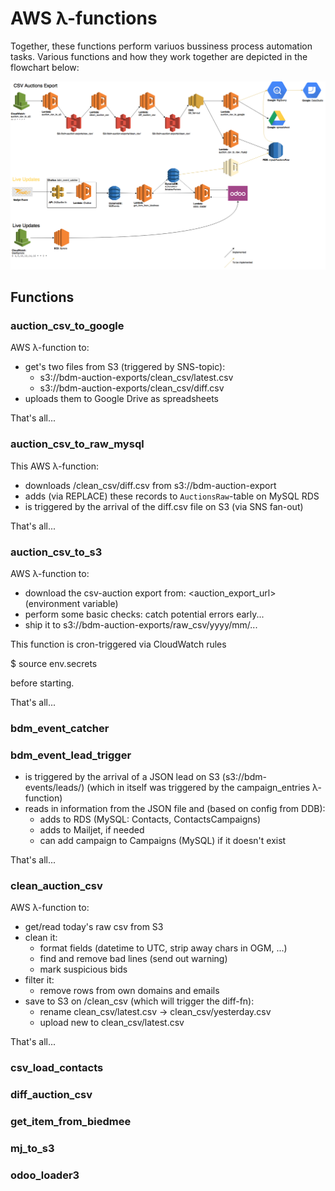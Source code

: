 # AWS λ-functions

Together, these functions perform variuos bussiness process automation tasks.
Various functions and how they work together are depicted in the flowchart
below:

![Automation Flowchart](./Syncro_Flow.png)

## Functions

### auction_csv_to_google

AWS λ-function to:

 - get's two files from S3 (triggered by SNS-topic):
     - s3://bdm-auction-exports/clean_csv/latest.csv
     - s3://bdm-auction-exports/clean_csv/diff.csv
 - uploads them to Google Drive as spreadsheets

 That's all...

### auction_csv_to_raw_mysql

This AWS λ-function:

  - downloads /clean_csv/diff.csv from s3://bdm-auction-export
  - adds (via REPLACE) these records to `AuctionsRaw`-table on
    MySQL RDS
  - is triggered by the arrival of the diff.csv file on S3
    (via SNS fan-out)

 That's all...

### auction_csv_to_s3

AWS λ-function to:

 - download the csv-auction export from:
     <auction_export_url> (environment variable)
 - perform some basic checks: catch potential errors early...
 - ship it to s3://bdm-auction-exports/raw_csv/yyyy/mm/...

This function is cron-triggered via CloudWatch rules

$ source env.secrets

before starting.

That's all...

### bdm_event_catcher

### bdm_event_lead_trigger

- is triggered by the arrival of a JSON lead on S3
    (s3://bdm-events/leads/)
    (which in itself was triggered by the campaign_entries λ-function)
- reads in information from the JSON file and (based on config from
    DDB):
    - adds to RDS (MySQL: Contacts, ContactsCampaigns)
    - adds to Mailjet, if needed
    - can add campaign to Campaigns (MySQL) if it doesn't exist

That's all...

### clean_auction_csv

AWS λ-function to:

 - get/read today's raw csv from S3
 - clean it:
     - format fields (datetime to UTC, strip away chars in OGM, ...)
     - find and remove bad lines (send out warning)
     - mark suspicious bids
 - filter it:
     - remove rows from own domains and emails
 - save to S3 on /clean_csv (which will trigger the diff-fn):
     - rename clean_csv/latest.csv -> clean_csv/yesterday.csv
     - upload new to clean_csv/latest.csv

That's all...

### csv_load_contacts

### diff_auction_csv

### get_item_from_biedmee

### mj_to_s3

### odoo_loader3
